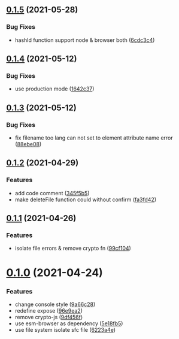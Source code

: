 ## [0.1.5](https://github.com/xiaoluoboding/vue-sfc2esm/compare/v0.1.4...v0.1.5) (2021-05-28)


### Bug Fixes

* hashId function support node & browser both ([6cdc3c4](https://github.com/xiaoluoboding/vue-sfc2esm/commit/6cdc3c4af60db339e220041ec65f83299e08df13))



## [0.1.4](https://github.com/xiaoluoboding/vue-sfc2esm/compare/v0.1.3...v0.1.4) (2021-05-12)


### Bug Fixes

* use production mode ([1642c37](https://github.com/xiaoluoboding/vue-sfc2esm/commit/1642c372cd1a782bf0c4b5d352457dff6833efdd))



## [0.1.3](https://github.com/xiaoluoboding/vue-sfc2esm/compare/v0.1.2...v0.1.3) (2021-05-12)


### Bug Fixes

* fix filename too lang can not set to element attribute name error ([88ebe08](https://github.com/xiaoluoboding/vue-sfc2esm/commit/88ebe0843538798111ca1dc4621d8195e46a2488))



## [0.1.2](https://github.com/xiaoluoboding/vue-sfc2esm/compare/v0.1.1...v0.1.2) (2021-04-29)


### Features

* add code comment ([345f5b5](https://github.com/xiaoluoboding/vue-sfc2esm/commit/345f5b5e2f56d05379399bdaea949ae7ee797fea))
* make deleteFile function could without confirm ([fa3fd42](https://github.com/xiaoluoboding/vue-sfc2esm/commit/fa3fd422b495b2b80aae03a334e93258e266aa48))



## [0.1.1](https://github.com/xiaoluoboding/vue-sfc2esm/compare/v0.1.0...v0.1.1) (2021-04-26)


### Features

* isolate file errors & remove crypto fn ([99cf104](https://github.com/xiaoluoboding/vue-sfc2esm/commit/99cf104229cf2c3382a4ca523a38b19227b07e30))



# [0.1.0](https://github.com/xiaoluoboding/vue-sfc2esm/compare/5e18fb5f646bbab738a87996918b226d19bed5bc...v0.1.0) (2021-04-24)


### Features

* change console style ([9a66c28](https://github.com/xiaoluoboding/vue-sfc2esm/commit/9a66c28ce901f281391a2f4fe2977fb7666b8919))
* redefine expose ([96e9ea2](https://github.com/xiaoluoboding/vue-sfc2esm/commit/96e9ea23c5c511295f33a0043d62894c9df5dbb7))
* remove crypto-js ([9df456f](https://github.com/xiaoluoboding/vue-sfc2esm/commit/9df456f60262ff01d338cd491026dcc0b7f88f6a))
* use esm-browser as dependency ([5e18fb5](https://github.com/xiaoluoboding/vue-sfc2esm/commit/5e18fb5f646bbab738a87996918b226d19bed5bc))
* use file system isolate sfc file ([6223a4e](https://github.com/xiaoluoboding/vue-sfc2esm/commit/6223a4ea5370301613cdfaaeb180e486e1aa1e53))



